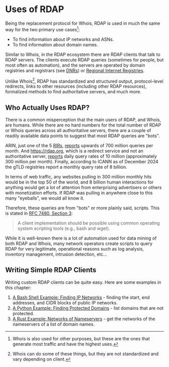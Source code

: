# Uses of RDAP

Being the replacement protocol for Whois, RDAP is used in much the same way for the
two primary use cases[^use_cases]:

* To find information about IP networks and ASNs.
* To find information about domain names.

Similar to Whois, in the RDAP ecosystem there are RDAP clients that talk to RDAP servers. The clients
execute RDAP queries (sometimes for people, but most often as automation), and the servers are
operated by domain registries and registrars (see [DNRs](../misc/glossary.md#dnr)) or 
[Regional Internet Registries](../misc/glossary.md#rir).

Unlike Whois[^official_features], RDAP has standardized and structured output, protocol-level redirects,
links to other resources (including other RDAP resources), formalized methods to 
find authoritative servers, and much more.

## Who Actually Uses RDAP?

There is a common misperception that the main users of RDAP, and Whois, are humans.
While there are no hard numbers for the total number of RDAP or Whois queries
across all authoritative servers, there are a couple of readily available data points
to suggest that most RDAP queries are "bots". 

ARIN, just one of the 5 [RIRs](/misc/glossary.md#rir),
[reports](https://www.arin.net/vault/participate/meetings/reports/ARIN52/materials/friday/arin52_engineeringupdate.pdf) 
upwards of 700 million queries per month. And <https://rdap.org>, which is a redirect service
and not an authoritative server, [reports](https://mailarchive.ietf.org/arch/msg/regext/ElTMpcFDeZ_L43U9UbKqaBowjak/)
daily query rates of 10 million (approximately 300 million per month).
Finally, according to ICANN as of December 2024 the gTLD registries report a monthly query rate of 8 billion.

In terms of web traffic, any websites pulling in 300 million monthly hits would be in the top 50 of the world, and
8 billion human interactions for anything would get a lot of attention from enterprising advertisers or others with
monetization efforts.
If RDAP was pulling in anywhere close to this many "eyeballs", we would all know it.

Therefore, these queries are from "bots" or more plainly said, scripts. This is stated in [RFC 7480, Section 3](https://datatracker.ietf.org/doc/html/rfc7480#section-1):

> A client implementation should be possible using 
> common operating system scripting tools 
> (e.g., bash and wget).

While it is well-known there is a lot of automation used for data mining of both RDAP and Whois,
many network operators create scripts to query RDAP for very legitimate, operational reasons
such as log analysis, inventory management, intrusion detection, etc...

## Writing Simple RDAP Clients

Writing custom RDAP clients can be quite easy. Here are some examples in this chapter:

1. [A Bash Shell Example: Finding IP Networks](finding_ip_networks.md) - finding the start, end addresses, and CIDR blocks of public IP networks.
1. [A Python Example: Finding Protected Domains](finding_protected_domains.md) - list domains that are not protected.
1. [A Rust Example: Networks of Nameservers](networks_of_nameservers.md) - get the networks of the nameservers of a list of domain names.

[^use_cases]: Whois is also used for other purposes, but these are the ones that generate most traffic and have the highest uses.

[^official_features]: Whois can do some of these things, but they are not standardized and vary depending on client.
